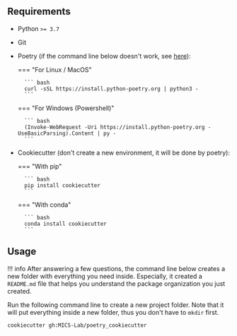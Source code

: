 ## Requirements

- Python `>= 3.7`
- Git
- Poetry (if the command line below doesn't work, see [here](https://python-poetry.org/docs/#installation)):

    === "For Linux / MacOS"

        ``` bash
        curl -sSL https://install.python-poetry.org | python3 -
        ```

    === "For Windows (Powershell)"

        ``` bash
        (Invoke-WebRequest -Uri https://install.python-poetry.org -UseBasicParsing).Content | py -
        ```

- Cookiecutter (don't create a new environment, it will be done by poetry):

    === "With pip"

        ``` bash
        pip install cookiecutter
        ```

    === "With conda"

        ``` bash
        conda install cookiecutter
        ```

## Usage
!!! info
    After answering a few questions, the command line below creates a new folder with everything you need inside. Especially, it created a `README.md` file that helps you understand the package organization you just created.

Run the following command line to create a new project folder. Note that it will put everything inside a new folder, thus you don't have to `mkdir` first.
```bash
cookiecutter gh:MICS-Lab/poetry_cookiecutter
```